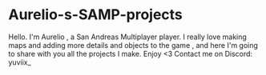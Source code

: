 # Aurelio-s-SAMP-projects
Hello. I'm Aurelio , a San Andreas Multiplayer player. I really love making maps and adding more details and objects to the game , and here I'm going to share with you all the projects I make. Enjoy &lt;3
Contact me on Discord: yuviix_

